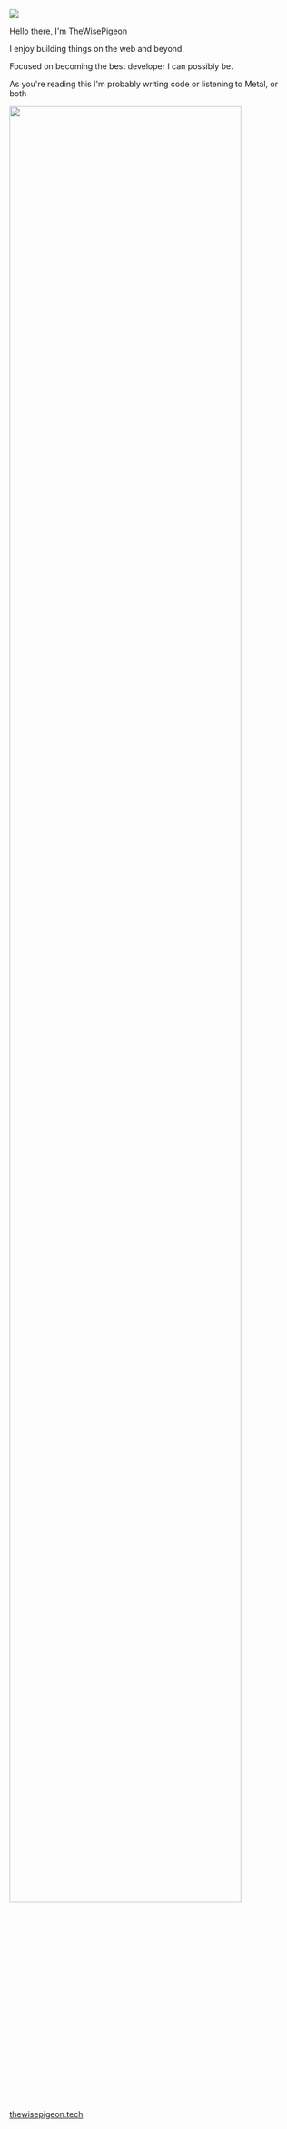 ![](https://media.giphy.com/media/hmzZkvOJPLQti/giphy.gif)

Hello there, I'm TheWisePigeon

I enjoy building things on the web and beyond.

Focused on becoming the best developer I can possibly be.

As you're reading this I'm probably writing code or listening to Metal, or both

<img width="90%" src="https://github-readme-streak-stats.herokuapp.com/?user=TheWisePigeon&show_icons=true&locale=en&layout=demo&theme=merko&hide_border=true" />

[thewisepigeon.tech](https://thewisepigeon.tech)


